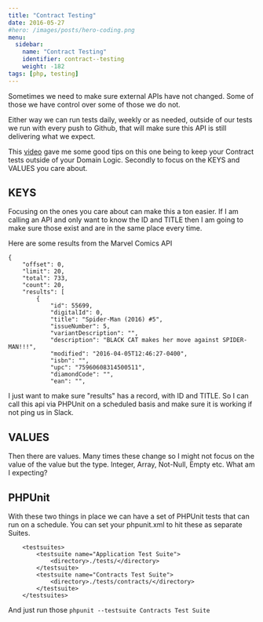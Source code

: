 ```yaml
---
title: "Contract Testing"
date: 2016-05-27
#hero: /images/posts/hero-coding.png
menu:
  sidebar:
    name: "Contract Testing"
    identifier: contract--testing
    weight: -182
tags: [php, testing]
---
```


Sometimes we need to make sure external APIs have not changed. Some of those we have control over some of those we do not.

Either way we can run tests daily, weekly or as needed, outside of our tests we run with every push to Github, that will make sure this API is still delivering what we expect.

This [video](https://www.youtube.com/watch?v=NAF7HWW_eJs) gave me some good tips on this one being to keep your Contract tests outside of your Domain Logic.  Secondly to focus on the KEYS and VALUES you care about.


## KEYS

Focusing on the ones you care about can make this a ton easier. If I am calling an API and only want to know the ID and TITLE then I am going to make sure those exist and are in the same place every time.

Here are some results from the Marvel Comics API

~~~
{
    "offset": 0,
    "limit": 20,
    "total": 733,
    "count": 20,
    "results": [
        {
            "id": 55699,
            "digitalId": 0,
            "title": "Spider-Man (2016) #5",
            "issueNumber": 5,
            "variantDescription": "",
            "description": "BLACK CAT makes her move against SPIDER-MAN!!!",
            "modified": "2016-04-05T12:46:27-0400",
            "isbn": "",
            "upc": "75960608314500511",
            "diamondCode": "",
            "ean": "",
~~~

I just want to make sure "results" has a record, with ID and TITLE. So I can call this api via PHPUnit on a scheduled basis and make sure it is working if not ping us in Slack.

## VALUES

Then there are values. Many times these change so I might not focus on the value of the value but the type. Integer, Array, Not-Null, Empty etc. What am I expecting?

## PHPUnit

With these two things in place we can have a set of PHPUnit tests that can run on a schedule. You can set your phpunit.xml to hit these as separate Suites.

~~~
    <testsuites>
        <testsuite name="Application Test Suite">
            <directory>./tests/</directory>
        </testsuite>
        <testsuite name="Contracts Test Suite">
            <directory>./tests/contracts/</directory>
        </testsuite>
    </testsuites>
~~~

And just run those `phpunit --testsuite Contracts Test Suite`
